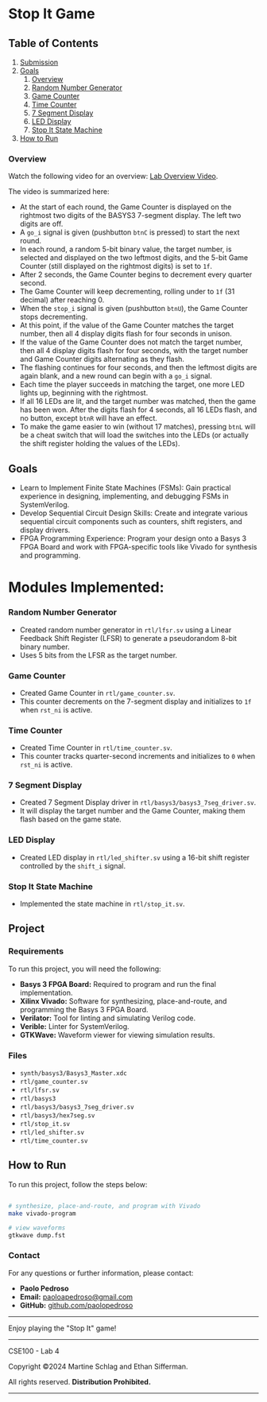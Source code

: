# Stop It Game

## Table of Contents

1. [Submission](#submission)
2. [Goals](#goals)
   1. [Overview](#overview)
   2. [Random Number Generator](#random-number-generator)
   3. [Game Counter](#game-counter)
   4. [Time Counter](#time-counter)
   5. [7 Segment Display](#7-segment-display)
   6. [LED Display](#led-display)
   7. [Stop It State Machine](#stop-it-state-machine)
3. [How to Run](#how-to-run)


### Overview

Watch the following video for an overview: [Lab Overview Video](https://youtu.be/GrlDUsAk_Ig).

The video is summarized here:

- At the start of each round, the Game Counter is displayed on the rightmost two digits of the BASYS3 7-segment display. The left two digits are off.
- A `go_i` signal is given (pushbutton `btnC` is pressed) to start the next round.
- In each round, a random 5-bit binary value, the target number, is selected and displayed on the two leftmost digits, and the 5-bit Game Counter (still displayed on the rightmost digits) is set to `1f`.
- After 2 seconds, the Game Counter begins to decrement every quarter second.
- The Game Counter will keep decrementing, rolling under to `1f` (31 decimal) after reaching 0.
- When the `stop_i` signal is given (pushbutton `btnU`), the Game Counter stops decrementing.
- At this point, if the value of the Game Counter matches the target number, then all 4 display digits flash for four seconds in unison.
- If the value of the Game Counter does not match the target number, then all 4 display digits flash for four seconds, with the target number and Game Counter digits alternating as they flash.
- The flashing continues for four seconds, and then the leftmost digits are again blank, and a new round can begin with a `go_i` signal.
- Each time the player succeeds in matching the target, one more LED lights up, beginning with the rightmost.
- If all 16 LEDs are lit, and the target number was matched, then the game has been won. After the digits flash for 4 seconds, all 16 LEDs flash, and no button, except `btnR` will have an effect.
- To make the game easier to win (without 17 matches), pressing `btnL` will be a cheat switch that will load the switches into the LEDs (or actually the shift register holding the values of the LEDs).

## Goals

- Learn to Implement Finite State Machines (FSMs): Gain practical experience in designing, implementing, and debugging FSMs in SystemVerilog.
- Develop Sequential Circuit Design Skills: Create and integrate various sequential circuit components such as counters, shift registers, and display drivers.
- FPGA Programming Experience: Program your design onto a Basys 3 FPGA Board and work with FPGA-specific tools like Vivado for synthesis and programming.

# Modules Implemented:

### Random Number Generator

- Created random number generator in `rtl/lfsr.sv` using a Linear Feedback Shift Register (LFSR) to generate a pseudorandom 8-bit binary number.
- Uses 5 bits from the LFSR as the target number.

### Game Counter

- Created Game Counter in `rtl/game_counter.sv`.
- This counter decrements on the 7-segment display and initializes to `1f` when `rst_ni` is active.

### Time Counter

- Created Time Counter in `rtl/time_counter.sv`.
- This counter tracks quarter-second increments and initializes to `0` when `rst_ni` is active.

### 7 Segment Display

- Created 7 Segment Display driver in `rtl/basys3/basys3_7seg_driver.sv`.
- It will display the target number and the Game Counter, making them flash based on the game state.

### LED Display

- Created LED display in `rtl/led_shifter.sv` using a 16-bit shift register controlled by the `shift_i` signal.

### Stop It State Machine

- Implemented the state machine in `rtl/stop_it.sv`.

## Project

### Requirements

To run this project, you will need the following:

- **Basys 3 FPGA Board:** Required to program and run the final implementation.
- **Xilinx Vivado:** Software for synthesizing, place-and-route, and programming the Basys 3 FPGA Board.
- **Verilator:** Tool for linting and simulating Verilog code.
- **Verible:** Linter for SystemVerilog.
- **GTKWave:** Waveform viewer for viewing simulation results.

### Files

- `synth/basys3/Basys3_Master.xdc`
- `rtl/game_counter.sv`
- `rtl/lfsr.sv`
- `rtl/basys3`
- `rtl/basys3/basys3_7seg_driver.sv`
- `rtl/basys3/hex7seg.sv`
- `rtl/stop_it.sv`
- `rtl/led_shifter.sv`
- `rtl/time_counter.sv`

## How to Run

To run this project, follow the steps below:

```bash

# synthesize, place-and-route, and program with Vivado
make vivado-program

# view waveforms
gtkwave dump.fst

```

### Contact

For any questions or further information, please contact:

- **Paolo Pedroso**
- **Email:** [paoloapedroso@gmail.com](mailto:paoloapedroso@gmail.com)
- **GitHub:** [github.com/paolopedroso](https://github.com/paolopedroso)

---

Enjoy playing the "Stop It" game!

---

CSE100 - Lab 4

Copyright ©2024 Martine Schlag and Ethan Sifferman.

All rights reserved. **Distribution Prohibited.**

---

